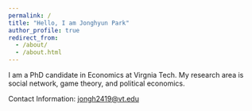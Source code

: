 ```yaml
---
permalink: /
title: "Hello, I am Jonghyun Park"
author_profile: true
redirect_from: 
  - /about/
  - /about.html
---
```


I am a PhD candidate in Economics at Virgnia Tech. My research area is social network, game theory, and political economics.

Contact Information: jongh2419@vt.edu 
